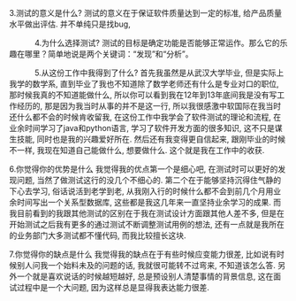 3.测试的意义是什么?
测试的意义在于保证软件质量达到一定的标准, 给产品质量水平做出评估. 并不单纯只是找bug, 
   
   
4.为什么选择测试?
测试的目标是确定功能是否能够正常运作。那么它的乐趣在哪里？简单地说是两个关键词：“发现”和“分析”。

   
5.从这份工作中我得到了什么?
首先我虽然是从武汉大学毕业, 但是实际上我学的数学系, 直到毕业了我也不知道除了数学老师还有什么是专业对口的职位, 那时候我真的不知道能做什么, 所以你可以看到我在12年到13年底间我是没有写工作经历的, 那是因为我当时从事的并不是这一行, 所以我很感激中软国际在我当时还什么都不会的时候肯收留我, 在这份工作中我学会了软件测试的理论和流程, 在业余时间学习了java和python语言, 学习了软件开发方面的很多知识, 这不只是谋生技能, 同时也是我的兴趣爱好所在. 然后还有我变得更自信起来, 跟刚毕业的时候不一样, 我现在知道自己能做什么, 想要做什么. 这个就是我在工作中的收获.

6.你觉得你的优势是什么
我觉得我的优点第一个是细心吧, 在测试时可以更好的发现问题, 当然了做测试这行的没几个不细心的. 第二个在于能够坚持沉得住气静的下心去学习, 俗话说活到老学到老, 从我刚入行的时候什么都不会到前几个月用业余时间写出一个关系型数据库, 这些都是我这几年来一直坚持业余学习的成果. 而我目前看到的我跟其他测试的区别在于我在测试设计方面跟其他人差不多, 但是在开始测试之后我有更多的通过测试不断调整测试用例的想法, 还有一点就是我所在的业务部门大多测试都不懂代码, 而我比较擅长这块. 

7.你觉得你的缺点是什么
我觉得我的缺点在于有些时候应变能力很差, 比如说有时候别人问我一个始料未及的问题的话, 我就很可能转不过弯来, 不知道该怎么答. 另外一个就是喜欢说话的时候越短越好, 总是预设别人清楚事情的背景信息, 这在面试过程中是一个大问题, 因为这样总是显得我表达能力很差.
